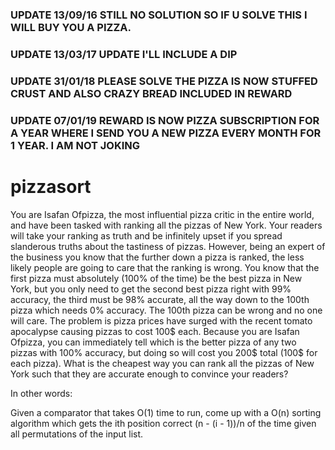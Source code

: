 ### UPDATE 13/09/16 STILL NO SOLUTION SO IF U SOLVE THIS I WILL BUY YOU A PIZZA.

### UPDATE 13/03/17 UPDATE I'LL INCLUDE A DIP

### UPDATE 31/01/18 PLEASE SOLVE THE PIZZA IS NOW STUFFED CRUST AND ALSO CRAZY BREAD INCLUDED IN REWARD

### UPDATE 07/01/19 REWARD IS NOW PIZZA SUBSCRIPTION FOR A YEAR WHERE I SEND YOU A NEW PIZZA EVERY MONTH FOR 1 YEAR. I AM NOT JOKING

# pizzasort

You are Isafan Ofpizza, the most influential pizza critic in the entire world, and have
been tasked with ranking all the pizzas of New York. Your readers will take your ranking
as truth and be infinitely upset if you spread slanderous truths about the tastiness
of pizzas. However, being an expert of the business you know that the further down
a pizza is ranked, the less likely people are going to care that the ranking is wrong.
You know that the first pizza must absolutely (100% of the time) be the best pizza
in New York, but you only need to get the second best pizza right with 99% accuracy, the
third must be 98% accurate, all the way down to the 100th pizza which needs 0% accuracy.
The 100th pizza can be wrong and no one will care. The problem is pizza prices have
surged with the recent tomato apocalypse causing pizzas to cost 100$ each. Because you are
Isafan Ofpizza, you can immediately tell which is the better pizza of any two pizzas with
100% accuracy, but doing so will cost you 200$ total (100$ for each pizza). What is the
cheapest way you can rank all the pizzas of New York such that they are accurate enough
to convince your readers?

In other words:

Given a comparator that takes O(1) time to run, come up with a O(n) sorting algorithm
which gets the ith position correct (n - (i - 1))/n of the time given all permutations
of the input list. 
